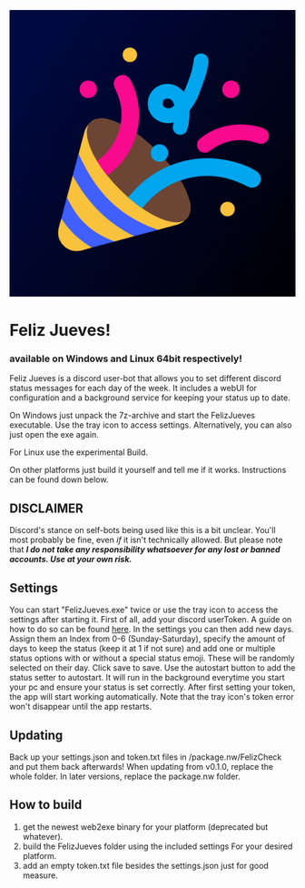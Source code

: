 ![Feliz Jueves!](FelizJueves/icon.png)

# Feliz Jueves!
### available on Windows and Linux 64bit respectively!

Feliz Jueves is a discord user-bot that allows you to set different discord status messages for each day of the week. 
It includes a webUI for configuration and a background service for keeping your status up to date.

On Windows just unpack the 7z-archive and start the FelizJueves executable. Use the tray icon to access settings. 
Alternatively, you can also just open the exe again.

For Linux use the experimental Build.

On other platforms just build it yourself and tell me if it works. Instructions can be found down below.

## **DISCLAIMER**
Discord's stance on self-bots being used like this is a bit unclear. You'll most probably be fine, even *if* it isn't technically allowed. But please note that ***I do not
take any responsibility whatsoever for any lost or banned accounts. Use at your own risk.***

## Settings
You can start "FelizJueves.exe" twice or use the tray icon to access the settings after starting it. First of all, add your discord userToken. A guide on how to do so
can be found [here](https://www.androidauthority.com/get-discord-token-3149920/). In the settings you can then add new days.
Assign them an Index from 0-6 (Sunday-Saturday), specify the amount of days to keep the status (keep it at 1 if not sure) and add one or multiple
status options with or without a special status emoji. These will be randomly selected on their day. Click save to save.
Use the autostart button to add the status setter to autostart. It will run in the background everytime you start your pc and ensure your status is set correctly.
After first setting your token, the app will start working automatically. Note that the tray icon's token error won't disappear until the app restarts.

## Updating
Back up your settings.json and token.txt files in /package.nw/FelizCheck and put them back afterwards!
When updating from v0.1.0, replace the whole folder. In later versions, replace the package.nw folder.

## How to build
1. get the newest web2exe binary for your platform (deprecated but whatever).
2. build the FelizJueves folder using the included settings For your desired platform.
3. add an empty token.txt file besides the settings.json just for good measure.

